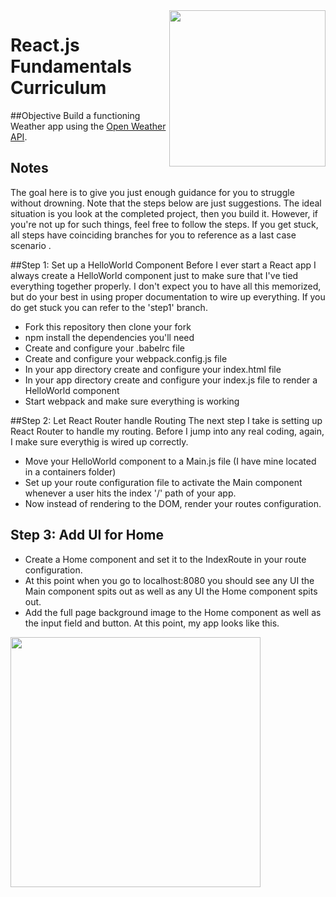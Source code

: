<img src="http://www.reactjsprogram.com/images/reactjsprogram-500.png" width="250" align="right">

React.js Fundamentals Curriculum
========

##Objective
Build a functioning Weather app using the [Open Weather API](http://openweathermap.org/api).

## Notes
The goal here is to give you just enough guidance for you to struggle without drowning. Note that the steps below are just suggestions. The ideal situation is you look at the completed project, then you build it. However, if you're not up for such things, feel free to follow the steps. If you get stuck, all steps have coinciding branches for you to reference as a last case scenario .

##Step 1: Set up a HelloWorld Component
Before I ever start a React app I always create a HelloWorld component just to make sure that I've tied everything together properly. I don't expect you to have all this memorized, but do your best in using proper documentation to wire up everything. If you do get stuck you can refer to the 'step1' branch.

 * Fork this repository then clone your fork
 * npm install the dependencies you'll need
 * Create and configure your .babelrc file
 * Create and configure your webpack.config.js file
 * In your app directory create and configure your index.html file
 * In your app directory create and configure your index.js file to render a HelloWorld component
 * Start webpack and make sure everything is working

##Step 2: Let React Router handle Routing
The next step I take is setting up React Router to handle my routing. Before I jump into any real coding, again, I make sure everythig is wired up correctly.

 * Move your HelloWorld component to a Main.js file (I have mine located in a containers folder)
 * Set up your route configuration file to activate the Main component whenever a user hits the index '/' path of your app.
 * Now instead of rendering <HelloWorld /> to the DOM, render your routes configuration.

## Step 3: Add UI for Home

 * Create a Home component and set it to the IndexRoute in your route configuration.
 * At this point when you go to localhost:8080 you should see any UI the Main component spits out as well as any UI the Home component spits out.
 * Add the full page background image to the Home component as well as the input field and button. At this point, my app looks like this.
 <img src="http://www.reactjsprogram.com/images/home-ui.png" width="400">
